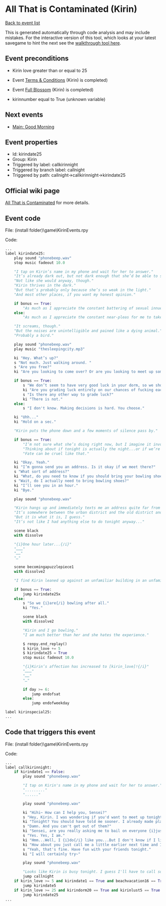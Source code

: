 # All That is Contaminated (Kirin)

[Back to event list](./../)

This is generated automatically through code analysis and may include mistakes. For the interactive version of this tool, which looks at your latest savegame to hint the next see the [walkthrough tool here](https://github.com/largestack/Lessons-In-Love-Guide-Tool/blob/main/README.md).



## Event preconditions

* Kirin love greater than or equal to 25

* Event [Terms & Conditions](./kirindorm20.md) (Kirin) is completed)

* Event [Full Blossom](./kirinlust5.md) (Kirin) is completed)

* kirinnumber equal to True (unknown variable)



## Next events

* [Main: Good Morning](./secondbeach1.md)

## Event properties

* Id: kirindate25
* Group: Kirin
* Triggered by label: callkirinnight
* Triggered by branch label: callnight
* Triggered by path: callnight->callkirinnight->kirindate25

## Official wiki page

[All That is Contaminated](https://lessonsinlove.wiki/index.php?title=Special%3ASearch&search=kirindate25&go=Go) for more details.

## Event code

File: (install folder)\game\KirinEvents.rpy

Code:
```python
...
label kirindate25:
    play sound "phonebeep.wav"
    stop music fadeout 10.0

    "I tap on Kirin’s name in my phone and wait for her to answer."
    "It’s already dark out, but not dark enough that she’d be able to shrug off an invitation on account of it."
    "Not like she would anyway, though."
    "Kirin thrives in the dark."
    "But that’s probably only because she’s so weak in the light."
    "And most other places, if you want my honest opinion."

    if bonus == True:
        "As much as I appreciate the constant battering of sexual innuendos and near-pleas for me to take her away to somewhere else [[with my penis], it doesn’t exactly scream “strength.”"
    else:
        "As much as I appreciate the constant near-pleas for me to take her away to somewhere else, it doesn’t exactly scream “strength.”"

    "It screams, though."
    "But the noises are unintelligible and pained like a dying animal."
    "Probably a bird."

    play sound "phonebeep.wav"
    play music "thesleepingcity.mp3"

    ki "Hey. What’s up?"
    s "Not much. Just walking around. "
    s "Are you free?"
    ki "Are you looking to come over? Or are you looking to meet up somewhere?"

    if bonus == True:
        s "We don’t seem to have very good luck in your dorm, so we should probably just meet."
        ki "Are you grading luck entirely on our chances of fucking each other?"
        s "Is there any other way to grade luck?"
        ki "There is not."
    else:
        s "I don't know. Making decisions is hard. You choose."

    ki "Uhh..."
    ki "Hold on a sec."

    "Kirin puts the phone down and a few moments of silence pass by."

    if bonus == True:
        "I’m not sure what she’s doing right now, but I imagine it involves a lot of thinking."
        "Thinking about if tonight is actually the night...or if we’re just destined to “almost” have sex another hundred times or so before actually committing."
        "Fate can be cruel like that."

    ki "Okay. Yeah."
    ki "I’m gonna send you an address. Is it okay if we meet there?"
    s "What sort of address?"
    ki "What, do you need to know if you should bring your bowling shoes or something? Why does it matter?"
    s "Wait, do I actually need to bring bowling shoes?"
    ki "I’ll see you in an hour."
    ki "Bye."

    play sound "phonebeep.wav"

    "Kirin hangs up and immediately texts me an address quite far from where I am now."
    "It’s somewhere between the urban district and the old district and I’m a little curious about why we’d have to go all the way there to meet up."
    "But it is what it is, I guess."
    "It’s not like I had anything else to do tonight anyway..."

    scene black
    with dissolve

    "{i}One hour later...{/i}"
    "………"
    "……"
    "…"

    scene becomingapuzzlepiece1
    with dissolve2

    "I find Kirin leaned up against an unfamiliar building in an unfamiliar part of town, and I realize that it’s the most familiar place I could possibly find her."

    if bonus == True:
        jump kirindate25x
    else:
        s "So we {i}are{/i} bowling after all."
        ki "Yes."

        scene black
        with dissolve2

        "Kirin and I go bowling."
        "I am much better than her and she hates the experience."

        $ renpy.end_replay()
        $ kirin_love += 5
        $ kirindate25 = True
        stop music fadeout 10.0

        "{i}Kirin’s affection has increased to [kirin_love]!{/i}"
        "………"
        "……"
        "…"

        if day >= 6:
            jump endofsat
        else:
            jump endofweekday

label kirinspecial25:
...
```

## Code that triggers this event

File: (install folder)\game\KirinEvents.rpy

Code:
```python
...
label callkirinnight:
    if kirindate1 == False:
        play sound "phonebeep.wav"

        "I tap on Kirin's name in my phone and wait for her to answer."
        "........."
        "......"

        play sound "phonebeep.wav"

        ki "Hihi~ How can I help you, Sensei?"
        s "Hey, Kirin. I was wondering if you'd want to meet up tonight?"
        ki "Tonight? You should have told me sooner. I already made plans with some friends."
        s "Damn. And you can't get out of them?"
        ki "Sensei, are you really asking me to bail on everyone {i}just{/i} so I can hang out with you?"
        s "Yes. Yes, I am."
        ki "Hmm...Well, I {i}do{/i} like you...But I don't know if I like you {i}that{/i} much."
        ki "How about you just call me a little earlier next time and I'll drop everything so we can hang? Cool?"
        s "Yeah, that's fine. Have fun with your friends tonight."
        ki "I will certainly try~"

        play sound "phonebeep.wav"

        "Looks like Kirin is busy tonight. I guess I'll have to call someone else."
        jump callnight
    if kirin_love >= 5 and kirindate1 == True and beachvacation16 == True and kirindate5 == False:
        jump kirindate5
    if kirin_love >= 25 and kirindorm20 == True and kirinlust5 == True and kirindate25 == False:
        jump kirindate25
...
```
